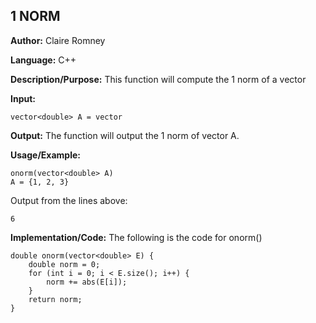 ## 1 NORM

**Author:** Claire Romney

**Language:** C++

**Description/Purpose:** This function will compute the 1 norm of a vector

**Input:**

	vector<double> A = vector
	
**Output:** The function will output the 1 norm of vector A.

**Usage/Example:**

	onorm(vector<double> A)
	A = {1, 2, 3}

Output from the lines above:

	6
    
**Implementation/Code:** The following is the code for onorm()

	double onorm(vector<double> E) {
		double norm = 0;
		for (int i = 0; i < E.size(); i++) {
			norm += abs(E[i]);
		}
		return norm;
	}
